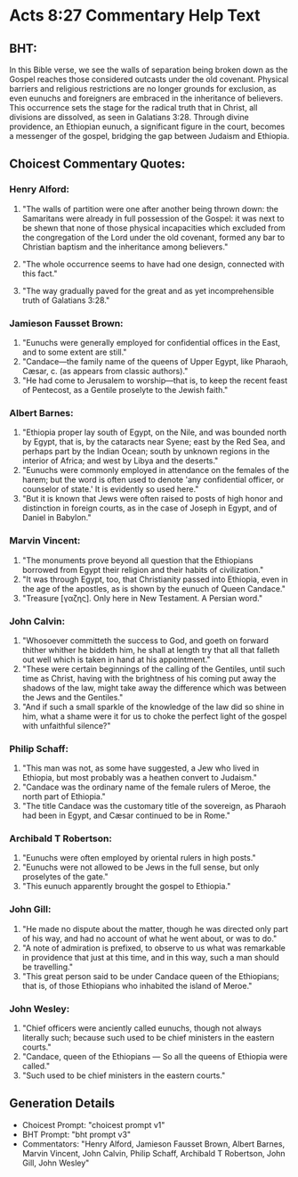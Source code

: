 # Acts 8:27 Commentary Help Text

## BHT:
In this Bible verse, we see the walls of separation being broken down as the Gospel reaches those considered outcasts under the old covenant. Physical barriers and religious restrictions are no longer grounds for exclusion, as even eunuchs and foreigners are embraced in the inheritance of believers. This occurrence sets the stage for the radical truth that in Christ, all divisions are dissolved, as seen in Galatians 3:28. Through divine providence, an Ethiopian eunuch, a significant figure in the court, becomes a messenger of the gospel, bridging the gap between Judaism and Ethiopia.

## Choicest Commentary Quotes:
### Henry Alford:
1. "The walls of partition were one after another being thrown down: the Samaritans were already in full possession of the Gospel: it was next to be shewn that none of those physical incapacities which excluded from the congregation of the Lord under the old covenant, formed any bar to Christian baptism and the inheritance among believers." 

2. "The whole occurrence seems to have had one design, connected with this fact."

3. "The way gradually paved for the great and as yet incomprehensible truth of Galatians 3:28."

### Jamieson Fausset Brown:
1. "Eunuchs were generally employed for confidential offices in the East, and to some extent are still." 
2. "Candace—the family name of the queens of Upper Egypt, like Pharaoh, Cæsar, c. (as appears from classic authors)." 
3. "He had come to Jerusalem to worship—that is, to keep the recent feast of Pentecost, as a Gentile proselyte to the Jewish faith."

### Albert Barnes:
1. "Ethiopia proper lay south of Egypt, on the Nile, and was bounded north by Egypt, that is, by the cataracts near Syene; east by the Red Sea, and perhaps part by the Indian Ocean; south by unknown regions in the interior of Africa; and west by Libya and the deserts." 
2. "Eunuchs were commonly employed in attendance on the females of the harem; but the word is often used to denote 'any confidential officer, or counselor of state.' It is evidently so used here."
3. "But it is known that Jews were often raised to posts of high honor and distinction in foreign courts, as in the case of Joseph in Egypt, and of Daniel in Babylon."

### Marvin Vincent:
1. "The monuments prove beyond all question that the Ethiopians borrowed from Egypt their religion and their habits of civilization."
2. "It was through Egypt, too, that Christianity passed into Ethiopia, even in the age of the apostles, as is shown by the eunuch of Queen Candace."
3. "Treasure [γαζης]. Only here in New Testament. A Persian word."

### John Calvin:
1. "Whosoever committeth the success to God, and goeth on forward thither whither he biddeth him, he shall at length try that all that falleth out well which is taken in hand at his appointment."
2. "These were certain beginnings of the calling of the Gentiles, until such time as Christ, having with the brightness of his coming put away the shadows of the law, might take away the difference which was between the Jews and the Gentiles."
3. "And if such a small sparkle of the knowledge of the law did so shine in him, what a shame were it for us to choke the perfect light of the gospel with unfaithful silence?"

### Philip Schaff:
1. "This man was not, as some have suggested, a Jew who lived in Ethiopia, but most probably was a heathen convert to Judaism." 
2. "Candace was the ordinary name of the female rulers of Meroe, the north part of Ethiopia."
3. "The title Candace was the customary title of the sovereign, as Pharaoh had been in Egypt, and Cæsar continued to be in Rome."

### Archibald T Robertson:
1. "Eunuchs were often employed by oriental rulers in high posts." 
2. "Eunuchs were not allowed to be Jews in the full sense, but only proselytes of the gate."
3. "This eunuch apparently brought the gospel to Ethiopia."

### John Gill:
1. "He made no dispute about the matter, though he was directed only part of his way, and had no account of what he went about, or was to do."
2. "A note of admiration is prefixed, to observe to us what was remarkable in providence that just at this time, and in this way, such a man should be travelling."
3. "This great person said to be under Candace queen of the Ethiopians; that is, of those Ethiopians who inhabited the island of Meroe."

### John Wesley:
1. "Chief officers were anciently called eunuchs, though not always literally such; because such used to be chief ministers in the eastern courts."
2. "Candace, queen of the Ethiopians — So all the queens of Ethiopia were called."
3. "Such used to be chief ministers in the eastern courts."


## Generation Details
- Choicest Prompt: "choicest prompt v1"
- BHT Prompt: "bht prompt v3"
- Commentators: "Henry Alford, Jamieson Fausset Brown, Albert Barnes, Marvin Vincent, John Calvin, Philip Schaff, Archibald T Robertson, John Gill, John Wesley"
